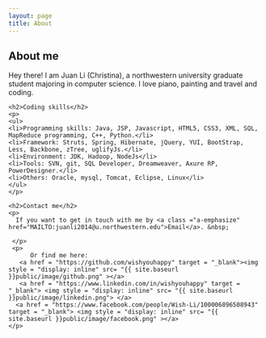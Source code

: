 ```yaml
---
layout: page
title: About
---
```

<div class ="container">
	<h2>About me</h2>
	<p>
	  Hey there! I am Juan Li (Christina), a northwestern university graduate student majoring in computer science. I love piano, painting and travel and coding. 
	</p>

	<h2>Coding skills</h2>
	<p>
	<ul>
	<li>Programming skills: Java, JSP, Javascript, HTML5, CSS3, XML, SQL, MapReduce programming, C++, Python.</li>
	<li>Framework: Struts, Spring, Hibernate, jQuery, YUI, BootStrap, Less, Backbone, zTree, uglifyJs.</li>
	<li>Environment: JDK, Hadoop, NodeJs</li>
	<li>Tools: SVN, git, SQL Developer, Dreamweaver, Axure RP, PowerDesigner.</li>
	<li>Others:	Oracle, mysql, Tomcat, Eclipse, Linux</li>
	</ul>
	</p>

	<h2>Contact me</h2>
	<p>
	  If you want to get in touch with me by <a class ="a-emphasize" href="MAILTO:juanli2014@u.northwestern.edu">Email</a>. &nbsp;
	
	 </p>
	 <p>
	      Or find me here:
	   <a href = "https://github.com/wishyouhappy" target = "_blank"><img style = "display: inline" src= "{{ site.baseurl }}public/image/github.png" ></a>
	   <a href = "https://www.linkedin.com/in/wishyouhappy" target = "_blank"> <img style = "display: inline" src= "{{ site.baseurl }}public/image/linkedin.png"> </a>
	  <a href = "https://www.facebook.com/people/Wish-Li/100006896508943" target = "_blank"> <img style = "display: inline" src= "{{ site.baseurl }}public/image/facebook.png" ></a>
	</p>

	
</div>


